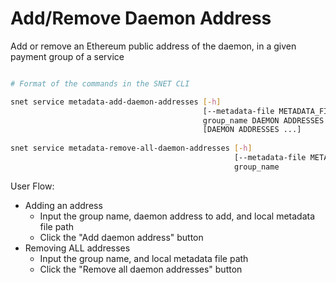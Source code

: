 # Add/Remove Daemon Address

Add or remove an Ethereum public address of the daemon, in a given payment group of a service

<figure><img src="../../../../.gitbook/assets/Screenshot 2024-08-17 at 6.03.04 PM.png" alt=""><figcaption></figcaption></figure>

```bash
# Format of the commands in the SNET CLI

snet service metadata-add-daemon-addresses [-h]
                                           [--metadata-file METADATA_FILE]
                                           group_name DAEMON ADDRESSES
                                           [DAEMON ADDRESSES ...]
                                           
snet service metadata-remove-all-daemon-addresses [-h]
                                                  [--metadata-file METADATA_FILE]
                                                  group_name
```

User Flow:

* Adding an address
  * Input the group name, daemon address to add, and local metadata file path
  * Click the "Add daemon address" button
* Removing ALL addresses
  * Input the group name, and local metadata file path
  * Click the "Remove all daemon addresses" button
